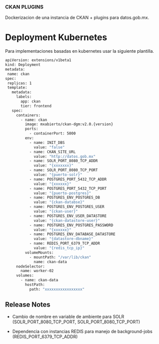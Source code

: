 ### CKAN PLUGINS
Dockerizacion de una instancia de CKAN + plugins para datos.gob.mx.

# Deployment Kubernetes
Para implementaciones basadas en kubernetes usar la siguiente plantilla.

```sh
apiVersion: extensions/v1beta1
kind: Deployment
metadata:
 name: ckan
spec:
 replicas: 1
 template:
   metadata:
     labels:
       app: ckan
       tier: frontend
   spec:
     containers:
       - name: ckan
         image: mxabierto/ckan-dgm:v2.0.{version}
         ports:
           - containerPort: 5000
         env:
           - name: INIT_DBS
             value: "false"
           - name: CKAN_SITE_URL
             value: "http://datos.gob.mx"
           - name: SOLR_PORT_8080_TCP_ADDR
             value: "{xxxxxxx}"
           - name: SOLR_PORT_8080_TCP_PORT
             value: "{puerto-solr}"
           - name: POSTGRES_PORT_5432_TCP_ADDR
             value: "{xxxxxx}"
           - name: POSTGRES_PORT_5432_TCP_PORT
             value: "{puerto-postgres}"
           - name: POSTGRES_ENV_POSTGRES_DB
             value: "{ckan-databse}"
           - name: POSTGRES_ENV_POSTGRES_USER
             value: "{ckan-user}"
           - name: POSTGRES_ENV_USER_DATASTORE
             value: "{ckan-datastore-user}"
           - name: POSTGRES_ENV_POSTGRES_PASSWORD
             value: "{xxxxxx}"
           - name: POSTGRES_ENV_DATABASE_DATASTORE
             value: "{datastore-dbname}"
           - name: REDIS_PORT_6379_TCP_ADDR
           	 value: "{redis_tcp_ip}"
         volumeMounts:
           - mountPath: "/var/lib/ckan"
             name: ckan-data
     nodeSelector:
       name: worker-02
     volumes:
       - name: ckan-data
         hostPath:
           path: "xxxxxxxxxxxxxxxxx"
```

## Release Notes

- Cambio de nombre en variable de ambiente para SOLR (SOLR_PORT_8080_TCP_PORT, SOLR_PORT_8080_TCP_PORT)

- Dependencia con instancias REDIS para manejo de background-jobs (REDIS_PORT_6379_TCP_ADDR)